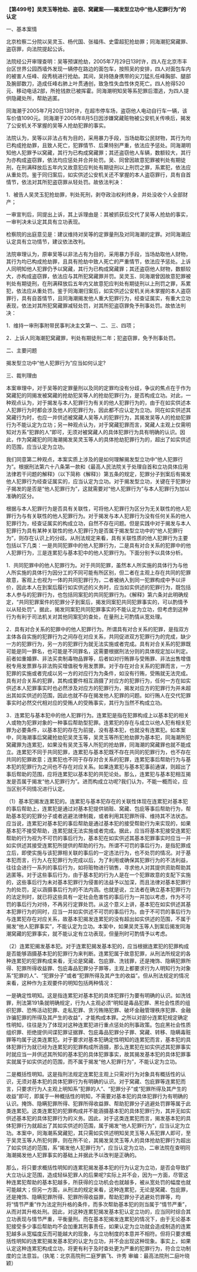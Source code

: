 **【第499号】吴灵玉等抢劫、盗窃、窝藏案——揭发型立功中“他人犯罪行为”的认定**

一、基本案情

北京检察二分院以吴灵玉、杨代国、张福伟、史雷超犯抢劫罪；同海潮犯窝藏罪、盗窃罪，向法院提起公诉。

法院经公开审理查明：吴等预谋抢劫，2005年7月29日13时许，四人在北京市丰台区世界公园西墙外发现一辆停在路边的面包车，按照吴的安排，四人对面包车内的被害人任峰、段秀桃进行抢劫。其间，吴持随身携带的尖刀猛扎任峰胸部、腿部及腕部数刀，造成任峰右肺上叶贯通创，致急性失血性休克死亡。四人抢得520元、移动电话2部，所抢钱款已被挥霍。同海潮明知吴等系犯罪后潜逃，为四人提供隐藏处所，帮助逃匿。

同海潮于2005年7月20日13时许，在超市停车场，盗窃他人电动自行车一辆，该车价值1090元。同海潮于2005年8月5日因涉嫌窝藏赃物被公安机关传唤后，揭发了公安机关不掌握的吴等人抢劫犯罪的事实。

法院认为，吴等以非法占有为目的，采用暴力手段，当场劫取公民财物，其行为均已构成抢劫罪，且致人死亡，犯罪情节、后果特别严重，依法应予惩处。同海潮明知他人犯罪予以窝藏，其行为已构成窝藏罪；其还盗窃他人车辆，数额较大，其行为亦构成盗窃罪，依法均应惩处并合并处罚。吴、同曾因故意犯罪被判处有期徒刑，在刑满释放后五年内又故意犯应判处有期徒刑以上刑罚之罪，系累犯，依法应从重处罚。鉴于同归案后，如实供述公安机关还不掌握的本人盗窃罪行，具有自首情节，依法对其所犯盗窃罪从轻处罚。故依法判决：

1．被告人吴灵玉犯抢劫罪，判处死刑，剥夺政治权利终身，并处没收个人全部财产；

一审宣判后，同提出上诉，其上诉理由是：其被抓获后交代了吴等人抢劫的事实，一审判决未认定其具有立功表现。

检察院的出庭意见是：建议维持对吴等的定罪量刑及对同海潮的定罪。对同海潮应认定具有立功情节，建议依法改判。

法院审理认为，原审吴等以非法占有为目的，采用暴力手段，当场劫取他人财物，其行为均已构成抢劫罪，且具有抢劫中致人死亡的严重情节，依法应予惩处。上诉人同明知他人犯罪仍予以窝藏，其行为已构成窝藏罪；其还盗窃他人财物，数额较大，亦构成盗窃罪，依法应与其所犯窝藏罪并罚。吴灵玉、同海潮曾因故意犯罪被判处有期徒刑，在刑满释放后五年内又故意犯应判处有期徒刑以上刑罚之罪，系累犯，依法应从重处罚。鉴于同海潮归案后，如实供述公安机关尚未掌握的本人盗窃罪行，具有自首情节，且同海潮揭发他人重大犯罪行为，经查证属实，有重大立功表现，依法对其所犯窝藏罪减轻处罚，对其所犯盗窃罪免予刑事处罚。故依法判决：

1．维持一审刑事附带民事判决主文第一、二、三、四项；

2．上诉人同海潮犯窝藏罪，判处有期徒刑二年；犯盗窃罪，免予刑事处罚。

二、主要问题

揭发型立功中“他人犯罪行为”应当如何认定?

三、裁判理由

本案审理中，对于吴等的定罪量刑以及同的定罪均没有分歧，争议的焦点在于作为窝藏犯的同揭发被窝藏的抢劫犯吴等人的抢劫犯罪行为，是否构成立功。对此，一种观点认为，对于揭发与本人犯罪行为有关的他人犯罪行为的，由于在如实供述本人犯罪行为时都会涉及他人的犯罪行为，因此都不应认定为立功。同在如实供述其窝藏行为时，也应一并供述被窝藏人吴等人的犯罪行为，其揭发吴等人的抢劫犯罪行为不能认定为立功；另一种观点认为，对于窝藏犯罪而言，窝藏人主观上仅需明知对方系“犯罪的人”即可，无须对被窝藏人的具体犯罪行为具有明确的认识。因此，作为窝藏犯的同海潮揭发吴灵玉等人的具体抢劫犯罪行为的，超出了如实供述的范围，应当认定为立功。

我们同意第二种观点，本案实质上涉及的是如何理解揭发型立功中“他人犯罪行为”。根据刑法第六十八条第一款和《最高人民法院关于处理自首和立功具体应用法律若干问题的解释》（以下简称《解释》）第五条的规定，犯罪分子到案后有揭发他人犯罪行为经查证属实的，应当认定为立功。对于揭发型立功，关键在于犯罪分子揭发的是否是“他人犯罪行为”，这就需要对“他人犯罪行为”与本人犯罪行为加以准确的区分。

根据与本人犯罪行为是否具有关联性，可将他人犯罪行为区分为无关联性的他人犯罪行为与有关联性的他人犯罪行为。对于揭发与本人犯罪行为没有任何关系的他人犯罪行为，经查证属实的构成立功，自然不存在问题。但是实践中对于揭发与本人犯罪行为具有某种关联性的他人犯罪行为是否属于揭发型立功中的“他人犯罪行为”，则存在认识上的分歧。从刑法规定来看，具有关联性质的他人犯罪行为主要包括以下几类：一是共同犯罪中的他人犯罪行为，二是具有对合关系的犯罪中的他人犯罪行为，三是连累犯与基本犯中的他人犯罪行为。下面分别予以具体分析。

1．共同犯罪中的他人犯罪行为。对于共同犯罪，虽然本人所实施的具体行为与他人所实施的具体行为因分工的不同可能有所区别，但二者在主观上存在共同的犯罪故意，客观上也视为一体的共同犯罪行为，二者被纳入到同一犯罪构成中予以评价，因此本人在到案后履行如实供述的义务时，应当如实供述的犯罪行为，既包括本人参与的犯罪行为，也包括同案犯的共同犯罪行为。《解释》第六条对此明确规定，“共同犯罪案件的犯罪分子到案后，揭发同案犯共同犯罪事实的，可以酌情予以从轻处罚”。据此，揭发同案犯共同犯罪事实的不能认定为立功，但考虑到这种行为有利于司法机关对其他同案犯的查处，在量刑上可酌情从宽处理。

2．具有对合关系的犯罪中的他人犯罪行为。所谓具有对合关系的犯罪，是指双方主体各自实施的犯罪行为之间存在对应关系，共同促进双方犯罪行为的完成，缺少一方的犯罪行为，另一方的犯罪行为就无法实施或者完成。具有对合关系的犯罪既可能是同一罪名，也可能是不同罪名，这需要根据刑法分则的具体规定加以判定。前者如重婚罪、非法买卖制毒物品罪等，后者如对行贿罪与受贿罪、非法出售增值税专用发票罪与非法购买增值税专用发票罪。对于存在对合关系的犯罪而言，一方犯罪的实施或者完成以另一方的对应行为为条件，如没有行贿，受贿就无法完成。具有对合关系的犯罪，其构成要件相互涵摄了对应方的犯罪行为，任何一方在如实供述本人犯罪事实时也必然涉及对应方的犯罪行为，揭发对应方的犯罪行为并未超出其如实供述的范围，因此也就不存在揭发他人犯罪的问题。如行贿人在交代犯罪事实时必然交代相对应的受贿人的受贿事实，其行为当然不构成立功。

3．连累犯与基本犯中的他人犯罪行为。连累犯是指在犯罪构成上以基本犯的相关人或物为犯罪对象的一种事后帮助型犯罪。连累犯的存在与成立以他人犯有相关犯罪为必要条件，以基本犯的存在为前提，没有基本犯，也就没有连累犯。如本案中，同海潮事后窝藏抢劫犯吴灵玉等，吴灵玉等所犯抢劫罪为基本犯，同海潮所犯窝藏罪为连累犯，如果没有吴灵玉等人所犯的抢劫罪，同海潮的窝藏罪也就不能成立。连累犯不同于共同犯罪，连累犯与基本犯既不存在共同的犯罪行为，也不存在共同的犯罪故意；连累犯也不同于存存对合关系的犯罪，连累犯事后帮助行为与基本犯的犯罪行为之间也不存在对应关系。如果连累犯与基本犯事前通谋，则超出了事后帮助的范围，应将连累犯以基本犯的共犯论处。那么，连累犯与基本犯相互揭发是否属于揭发“他人犯罪行为”。进而构成立功呢?我们认为，不能一概而论，应当区别不同情况进行认定。

（1）基本犯揭发连累犯的。连累犯与基本犯存在的关联性体现在连累犯对基本犯的事后帮助上，连累犯是通过对基本犯提供销赃、窝藏、包庇等事后帮助行为，帮助基本犯的犯罪分子或者逃避法律制裁，或者利用其犯罪所得、维持其不法状态。应当说，连累犯对基本犯的事后帮助是通过基本犯的接受帮助行为来实现的，如果基本犯不接受帮助，连累犯就无法实施或者完成。据此，应当将基本犯接受连累犯帮助的行为视为不可罚的事后行为，基本犯在如实供述其基本犯罪事实时应当一并如实供述其接受连累犯所提供的帮助的行为。所谓不可罚的事后行为，是指犯罪成立后，即使实施与该犯罪相关联的事后的一定违法行为，也不处罚的情况。对于基本犯而言，行为人在犯罪行为完成以后，为了利用或确保其犯罪行为的不法利益，往往会进行一系列的事后行为，如将赃物进行销售，寻求他人对其提供资助帮助其逃匿等。对于这些事后行为，由于基本犯的行为人是在一个犯罪故意的支配下实施的，这些事后行为未对基本犯罪行为侵害的法益予以加深，而且法律对基本犯罪行为的处罚，足以涵摄事后行为的不法内涵。也就是说，立法者在确立基本犯罪行为的法定刑时，就已将这些具有一定社会危害性的事后行为一并加以考虑，作为不可罚的事后行为对待，不再另行定罪处罚。从这个意义上讲，基本犯在如实供述其基本犯罪行为的同时，应当一并如实供述不可罚的事后行为。由于不可罚的事后行为与连累犯存在对应关系，故基本犯揭发连累犯的没有超出如实供述的范围，不属于揭发“他人犯罪事实”，不能认定为立功。本案中，如果吴灵玉等人到案后揭发同海潮窝藏的犯罪事实，就不能认定有立功表现，但量刑时可酌情予以考虑。

（2）连累犯揭发基本犯。对于连累犯揭发基本犯的，应当根据连累犯的犯罪构成是否能够涵摄基本犯的犯罪行为来判断。连累犯属于故意犯罪，从刑法所规定的各种连累犯的犯罪构成来看，无论是窝藏、包庇罪、洗钱罪，还是掩饰、隐瞒犯罪所得、犯罪所得收益罪、包庇毒品犯罪分子罪等，主观上都要求行为人明知行为对象系“犯罪的人”、“犯罪分子”或者“犯罪所得及其产生的收益”。但从刑法规定的情况来看，这种作为主观要件的明知包括两种情况：

一是确定性明知。这是指连累犯对基本犯的具体犯罪行为要有明确的认识。如洗钱罪，刑法第191条就明确规定，行为人主观必须“明知是毒品犯罪、黑社会性质的组织犯罪、恐怖活动犯罪、走私犯罪、贪污贿赂犯罪、破坏金融管理秩序犯罪、金融诈骗犯罪的所得及其产生的收益”，才能构成本罪。之所以对部分连累犯规定确定性明知，往往是为了体现对这种连累犯进行重点惩处的刑事政策。包庇黑社会性质组织罪、拒绝提供间谍犯罪证据罪、包庇毒品犯罪分子罪、窝藏、转移、隐瞒毒赃罪等均属于这类连累犯。对于要求对基本犯确定性明知的连累犯而言，基本犯的具体犯罪行为就已经为连累犯的犯罪构成所涵摄，那么连累犯在如实供述其犯罪事实时就应当一并供述其所知的基本犯的具体犯罪事实，故其揭发基本犯的具体犯罪事实就属于如实供述的范围，而不属于揭发“他人犯罪行为”，不能认定为立功。

二是概括性明知。这是指刑法规定连累犯主观上只需对行为对象具有概括性的认识，无须对基本犯的具体犯罪行为有明确的认识。对于窝藏、包庇罪等连累犯而言，只要求行为人主观上明知系“犯罪的人”、“犯罪分子”或“犯罪所得及其产生的收益”即可，即属于一种概括性的明知，不需要对基本犯的具体犯罪行为有明确的认识。掩饰、隐瞒犯罪所得、犯罪所得收益罪、帮助犯罪分子逃避处罚罪等属于此类连累犯。这类连累犯的犯罪构成并不能涵摄基本犯的具体犯罪行为，其并无如实供述基本犯的具体犯罪行为的义务。因此，对于这类连累犯而言，揭发基本犯的具体犯罪行为就超出了其如实供述的范围，属于揭发“他人犯罪行为”，应当认定为立功。本案中，同海潮系窝藏犯，其只需如实供述明知吴灵玉等人系犯罪人即可，至于吴灵玉等人所犯何罪，则在所不论，其揭发吴灵玉等人的具体抢劫犯罪行为超出了如实供述的范围，系“揭发他人犯罪行为”，应当认定为立功，二审法院在查明同海潮揭发他人犯罪事实的基础上并据此予以改判是正确的。

那么，将只要求概括性明知的连累犯揭发基本犯的行为认定为立功，是否会导致扩大立功认定范围，造成轻纵犯罪人的后果呢?实际上并不会，因为一方面，尽管这种连累犯帮助的基本犯越多，所获得的立功机会也就越多，被从宽处罚的幅度也就可能越大；但另一方面，从刑法的规定来看，这种连累犯，无论是窝藏、包庇罪，还是掩饰、隐瞒犯罪所得、犯罪所得收益罪，帮助犯罪分子逃避处罚罪等，均将“情节严重”作为法定刑升格的条件，而多次帮助基本犯的则当属于“情节严重”，从而对其升格处刑。因此，对这种连累犯揭发基本犯认定立功的，应当同时综合其立功表现与情节严重，平衡量刑。而在基本犯揭发连累犯的情况下，由于无论基本犯接受多少事后帮助均不会加重其刑事责任，如果认定为立功就会造成制造的连累犯越多从宽幅度反而可能越大的现象，与立功制度的本意并不相符。但将只要求概括性明知的连累犯揭发基本犯的认定为立功，并不会出现这种现象。事实上，如果认定这种连累犯构成立功，将更有利于及时查处更为严重的犯罪行为，符合立功制度的立法意旨。（执笔：北京高院刑二庭罗鹏飞、许秀 审编：最高法院刑二庭叶晓颖）